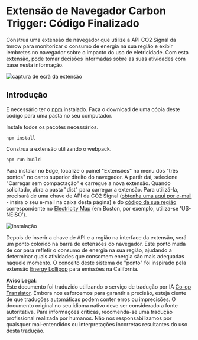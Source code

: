 <!--
CO_OP_TRANSLATOR_METADATA:
{
  "original_hash": "3f5e6821e0febccfc5d05e7c944d9e3d",
  "translation_date": "2025-08-24T13:24:57+00:00",
  "source_file": "5-browser-extension/solution/translation/README.ja.md",
  "language_code": "pt"
}
-->
# Extensão de Navegador Carbon Trigger: Código Finalizado

Construa uma extensão de navegador que utilize a API CO2 Signal da tmrow para monitorizar o consumo de energia na sua região e exibir lembretes no navegador sobre o impacto do uso de eletricidade. Com esta extensão, pode tomar decisões informadas sobre as suas atividades com base nesta informação.

![captura de ecrã da extensão](../../../../../5-browser-extension/extension-screenshot.png)

## Introdução

É necessário ter o [npm](https://npmjs.com) instalado. Faça o download de uma cópia deste código para uma pasta no seu computador.

Instale todos os pacotes necessários.

```
npm install
```

Construa a extensão utilizando o webpack.

```
npm run build
```

Para instalar no Edge, localize o painel "Extensões" no menu dos "três pontos" no canto superior direito do navegador. A partir daí, selecione "Carregar sem compactação" e carregue a nova extensão. Quando solicitado, abra a pasta "dist" para carregar a extensão. Para utilizá-la, precisará de uma chave de API da CO2 Signal ([obtenha uma aqui por e-mail](https://www.co2signal.com/) - insira o seu e-mail na caixa desta página) e do [código da sua região](http://api.electricitymap.org/v3/zones) correspondente no [Electricity Map](https://www.electricitymap.org/map) (em Boston, por exemplo, utiliza-se 'US-NEISO').

![instalação](../../../../../5-browser-extension/install-on-edge.png)

Depois de inserir a chave de API e a região na interface da extensão, verá um ponto colorido na barra de extensões do navegador. Este ponto muda de cor para refletir o consumo de energia na sua região, ajudando a determinar quais atividades que consomem energia são mais adequadas naquele momento. O conceito deste sistema de "ponto" foi inspirado pela extensão [Energy Lollipop](https://energylollipop.com/) para emissões na Califórnia.

**Aviso Legal**:  
Este documento foi traduzido utilizando o serviço de tradução por IA [Co-op Translator](https://github.com/Azure/co-op-translator). Embora nos esforcemos para garantir a precisão, esteja ciente de que traduções automáticas podem conter erros ou imprecisões. O documento original no seu idioma nativo deve ser considerado a fonte autoritativa. Para informações críticas, recomenda-se uma tradução profissional realizada por humanos. Não nos responsabilizamos por quaisquer mal-entendidos ou interpretações incorretas resultantes do uso desta tradução.